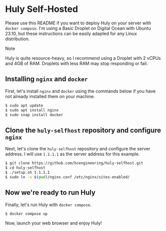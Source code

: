 # Huly Self-Hosted

Please use this README if you want to deploy Huly on your server with `docker compose`. I'm using a Basic Droplet on Digital Ocean with Ubuntu 23.10, but these instructions can be easily adapted for any Linux distribution.

> [!NOTE]  
> Huly is quite resource-heavy, so I recommend using a Droplet with 2 vCPUs and 4GB of RAM. Droplets with less RAM may stop responding or fail.

## Installing `nginx` and `docker`

First, let's install `nginx` and `docker` using the commands below if you have not already installed them on your machine.

```bash
$ sudo apt update
$ sudo apt install nginx
$ sudo snap install docker
```

## Clone the `huly-selfhost` repository and configure `nginx`

Next, let's clone the `huly-selfhost` repository and configure the server address. I will use `1.1.1.1` as the server address for this example.

```bash
$ git clone https://github.com/hcengineering/huly-selfhost.git
$ cd huly-selfhost
$ ./setup.sh 1.1.1.1
$ sudo ln -s $(pwd)/nginx.conf /etc/nginx/sites-enabled/
```

## Now we're ready to run Huly

Finally, let's run Huly with `docker compose`.

```bash
$ docker compose up
```

Now, launch your web browser and enjoy Huly!
